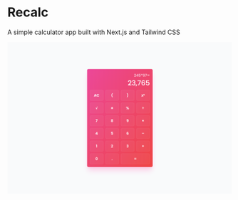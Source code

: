 # Recalc

A simple calculator app built with Next.js and Tailwind CSS

![A screenshot of the app](./screenshot.png)
